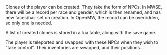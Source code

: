 Clones of the player can be created. They take the form of NPCs. In MWSE, there will be a record per race and gender, which is then renamed, and has new faces/hair set on creation. In OpenMW, the record can be overridden, so only one is needed.

A list of created clones is stored in a lua table, along with the save game.

The player is teleported and swapped with these NPCs when they wish to "take control". Their inventories are swapped, and their positions.

